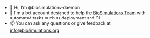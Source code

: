 - 👋 Hi, I’m @biosimulations-daemon
- 👀 I'm a bot account designed to help the [BioSimulations Team](https://github.com/biosimulations) with automated tasks such as deployment and CI
- 📫 You can ask any questions or give feedback at info@biosimulations.org

<!---
biosimulations-daemon/biosimulations-daemon is a ✨ special ✨ repository because its `README.md` (this file) appears on your GitHub profile.
You can click the Preview link to take a look at your changes.
--->
